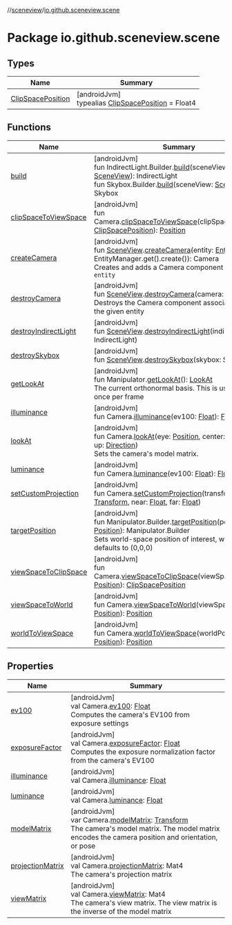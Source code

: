 //[sceneview](../../index.md)/[io.github.sceneview.scene](index.md)

# Package io.github.sceneview.scene

## Types

| Name | Summary |
|---|---|
| [ClipSpacePosition](index.md#1417114357%2FClasslikes%2F-1571379623) | [androidJvm]<br>typealias [ClipSpacePosition](index.md#1417114357%2FClasslikes%2F-1571379623) = Float4 |

## Functions

| Name | Summary |
|---|---|
| [build](build.md) | [androidJvm]<br>fun IndirectLight.Builder.[build](build.md)(sceneView: [SceneView](../io.github.sceneview/-scene-view/index.md)): IndirectLight<br>fun Skybox.Builder.[build](build.md)(sceneView: [SceneView](../io.github.sceneview/-scene-view/index.md)): Skybox |
| [clipSpaceToViewSpace](clip-space-to-view-space.md) | [androidJvm]<br>fun Camera.[clipSpaceToViewSpace](clip-space-to-view-space.md)(clipSpacePosition: [ClipSpacePosition](index.md#1417114357%2FClasslikes%2F-1571379623)): [Position](../io.github.sceneview.math/index.md#945960193%2FClasslikes%2F-1571379623) |
| [createCamera](create-camera.md) | [androidJvm]<br>fun [SceneView](../io.github.sceneview/-scene-view/index.md).[createCamera](create-camera.md)(entity: [Entity](../io.github.sceneview/index.md#1934583341%2FClasslikes%2F-1571379623) = EntityManager.get().create()): Camera<br>Creates and adds a Camera component to a given `entity` |
| [destroyCamera](destroy-camera.md) | [androidJvm]<br>fun [SceneView](../io.github.sceneview/-scene-view/index.md).[destroyCamera](destroy-camera.md)(camera: Camera)<br>Destroys the Camera component associated with the given entity |
| [destroyIndirectLight](destroy-indirect-light.md) | [androidJvm]<br>fun [SceneView](../io.github.sceneview/-scene-view/index.md).[destroyIndirectLight](destroy-indirect-light.md)(indirectLight: IndirectLight) |
| [destroySkybox](destroy-skybox.md) | [androidJvm]<br>fun [SceneView](../io.github.sceneview/-scene-view/index.md).[destroySkybox](destroy-skybox.md)(skybox: Skybox) |
| [getLookAt](get-look-at.md) | [androidJvm]<br>fun Manipulator.[getLookAt](get-look-at.md)(): [LookAt](../io.github.sceneview.math/-look-at/index.md)<br>The current orthonormal basis. This is usually called once per frame |
| [illuminance](illuminance.md) | [androidJvm]<br>fun Camera.[illuminance](illuminance.md)(ev100: [Float](https://kotlinlang.org/api/latest/jvm/stdlib/kotlin/-float/index.html)): [Float](https://kotlinlang.org/api/latest/jvm/stdlib/kotlin/-float/index.html) |
| [lookAt](look-at.md) | [androidJvm]<br>fun Camera.[lookAt](look-at.md)(eye: [Position](../io.github.sceneview.math/index.md#945960193%2FClasslikes%2F-1571379623), center: [Position](../io.github.sceneview.math/index.md#945960193%2FClasslikes%2F-1571379623), up: [Direction](../io.github.sceneview.math/index.md#1758682841%2FClasslikes%2F-1571379623))<br>Sets the camera's model matrix. |
| [luminance](luminance.md) | [androidJvm]<br>fun Camera.[luminance](luminance.md)(ev100: [Float](https://kotlinlang.org/api/latest/jvm/stdlib/kotlin/-float/index.html)): [Float](https://kotlinlang.org/api/latest/jvm/stdlib/kotlin/-float/index.html) |
| [setCustomProjection](set-custom-projection.md) | [androidJvm]<br>fun Camera.[setCustomProjection](set-custom-projection.md)(transform: [Transform](../io.github.sceneview.math/index.md#1875660684%2FClasslikes%2F-1571379623), near: [Float](https://kotlinlang.org/api/latest/jvm/stdlib/kotlin/-float/index.html), far: [Float](https://kotlinlang.org/api/latest/jvm/stdlib/kotlin/-float/index.html)) |
| [targetPosition](target-position.md) | [androidJvm]<br>fun Manipulator.Builder.[targetPosition](target-position.md)(position: [Position](../io.github.sceneview.math/index.md#945960193%2FClasslikes%2F-1571379623)): Manipulator.Builder<br>Sets world-space position of interest, which defaults to (0,0,0) |
| [viewSpaceToClipSpace](view-space-to-clip-space.md) | [androidJvm]<br>fun Camera.[viewSpaceToClipSpace](view-space-to-clip-space.md)(viewSpacePosition: [Position](../io.github.sceneview.math/index.md#945960193%2FClasslikes%2F-1571379623)): [ClipSpacePosition](index.md#1417114357%2FClasslikes%2F-1571379623) |
| [viewSpaceToWorld](view-space-to-world.md) | [androidJvm]<br>fun Camera.[viewSpaceToWorld](view-space-to-world.md)(viewSpacePosition: [Position](../io.github.sceneview.math/index.md#945960193%2FClasslikes%2F-1571379623)): [Position](../io.github.sceneview.math/index.md#945960193%2FClasslikes%2F-1571379623) |
| [worldToViewSpace](world-to-view-space.md) | [androidJvm]<br>fun Camera.[worldToViewSpace](world-to-view-space.md)(worldPosition: [Position](../io.github.sceneview.math/index.md#945960193%2FClasslikes%2F-1571379623)): [Position](../io.github.sceneview.math/index.md#945960193%2FClasslikes%2F-1571379623) |

## Properties

| Name | Summary |
|---|---|
| [ev100](ev100.md) | [androidJvm]<br>val Camera.[ev100](ev100.md): [Float](https://kotlinlang.org/api/latest/jvm/stdlib/kotlin/-float/index.html)<br>Computes the camera's EV100 from exposure settings |
| [exposureFactor](exposure-factor.md) | [androidJvm]<br>val Camera.[exposureFactor](exposure-factor.md): [Float](https://kotlinlang.org/api/latest/jvm/stdlib/kotlin/-float/index.html)<br>Computes the exposure normalization factor from the camera's EV100 |
| [illuminance](illuminance.md) | [androidJvm]<br>val Camera.[illuminance](illuminance.md): [Float](https://kotlinlang.org/api/latest/jvm/stdlib/kotlin/-float/index.html) |
| [luminance](luminance.md) | [androidJvm]<br>val Camera.[luminance](luminance.md): [Float](https://kotlinlang.org/api/latest/jvm/stdlib/kotlin/-float/index.html) |
| [modelMatrix](model-matrix.md) | [androidJvm]<br>var Camera.[modelMatrix](model-matrix.md): [Transform](../io.github.sceneview.math/index.md#1875660684%2FClasslikes%2F-1571379623)<br>The camera's model matrix. The model matrix encodes the camera position and orientation, or pose |
| [projectionMatrix](projection-matrix.md) | [androidJvm]<br>val Camera.[projectionMatrix](projection-matrix.md): Mat4<br>The camera's projection matrix |
| [viewMatrix](view-matrix.md) | [androidJvm]<br>val Camera.[viewMatrix](view-matrix.md): Mat4<br>The camera's view matrix. The view matrix is the inverse of the model matrix |
